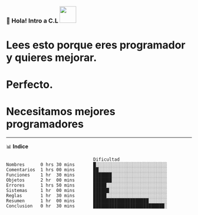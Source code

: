 ### 👋 Hola! Intro a C.L <img src="https://media.giphy.com/media/dxn6fRlTIShoeBr69N/giphy.gif" width="45">

#   Lees esto porque eres programador y quieres mejorar.
#     Perfecto. 
#     Necesitamos mejores programadores  
-------

📊 **Indice**
<!--START_SECTION:waka-->
```text 
                                 Dificultad
Nombres      0 hrs 30 mins       █░░░░░░░░░░░░░░░░░░░░░░░░░░░   
Comentarios  1 hrs 00 mins       ██░░░░░░░░░░░░░░░░░░░░░░░░░░    
Funciones    1 hr  30 mins       ███████░░░░░░░░░░░░░░░░░░░░░    
Objetos      2 hr  00 mins       ███████░░░░░░░░░░░░░░░░░░░░░   
Errores      1 hrs 50 mins       █████░░░░░░░░░░░░░░░░░░░░░░░    
Sistemas     1 hr  00 mins       ██████░░░░░░░░░░░░░░░░░░░░░░    
Reglas       1 hr  30 mins       █████░░░░░░░░░░░░░░░░░░░░░░░    
Resumen      1 hr  00 mins       █████████████████████░░░░░░░   
Conclusion   0 hr  30 mins       ███████████████████████████░
